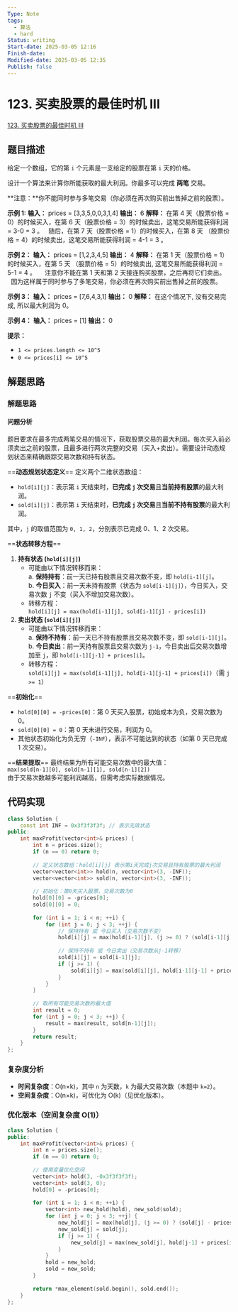 ```yaml
---
Type: Note
tags:
  - 算法
  - hard
Status: writing
Start-date: 2025-03-05 12:16
Finish-date: 
Modified-date: 2025-03-05 12:35
Publish: false
---
```



# 123. 买卖股票的最佳时机 III
[123. 买卖股票的最佳时机 III](https://leetcode.cn/problems/best-time-to-buy-and-sell-stock-iii/)

## 题目描述
给定一个数组，它的第 `i` 个元素是一支给定的股票在第 `i` 天的价格。

设计一个算法来计算你所能获取的最大利润。你最多可以完成 **两笔** 交易。

**注意：**你不能同时参与多笔交易（你必须在再次购买前出售掉之前的股票）。

**示例 1:**
**输入：** prices = [3,3,5,0,0,3,1,4]
**输出：** 6
**解释：** 在第 4 天（股票价格 = 0）的时候买入，在第 6 天（股票价格 = 3）的时候卖出，这笔交易所能获得利润 = 3-0 = 3 。
     随后，在第 7 天（股票价格 = 1）的时候买入，在第 8 天 （股票价格 = 4）的时候卖出，这笔交易所能获得利润 = 4-1 = 3 。

**示例 2：**
**输入：** prices = [1,2,3,4,5]
**输出：** 4
**解释：** 在第 1 天（股票价格 = 1）的时候买入，在第 5 天 （股票价格 = 5）的时候卖出, 这笔交易所能获得利润 = 5-1 = 4 。   
     注意你不能在第 1 天和第 2 天接连购买股票，之后再将它们卖出。   
     因为这样属于同时参与了多笔交易，你必须在再次购买前出售掉之前的股票。

**示例 3：**
**输入：** prices = [7,6,4,3,1] 
**输出：** 0 
**解释：** 在这个情况下, 没有交易完成, 所以最大利润为 0。

**示例 4：**
**输入：** prices = [1]
**输出：** 0

**提示：**
- `1 <= prices.length <= 10^5`
- `0 <= prices[i] <= 10^5`

## 解题思路


### 解题思路

#### 问题分析

题目要求在最多完成两笔交易的情况下，获取股票交易的最大利润。每次买入前必须卖出之前的股票，且最多进行两次完整的交易（买入+卖出）。需要设计动态规划状态来精确跟踪交易次数和持有状态。

==**动态规划状态定义**==
定义两个二维状态数组：
- `hold[i][j]`：表示第 `i` 天结束时，**已完成 `j` 次交易**且**当前持有股票**的最大利润。
- `sold[i][j]`：表示第 `i` 天结束时，**已完成 `j` 次交易**且**当前不持有股票**的最大利润。

其中，`j` 的取值范围为 `0, 1, 2`，分别表示已完成 0、1、2 次交易。


==**状态转移方程**==
1. **持有状态 (`hold[i][j]`)**
    - 可能由以下情况转移而来：  
        a. **保持持有**：前一天已持有股票且交易次数不变，即 `hold[i-1][j]`。  
        b. **今日买入**：前一天未持有股票（状态为 `sold[i-1][j]`），今日买入，交易次数 `j` 不变（买入不增加交易次数）。
    - 转移方程：  
        `hold[i][j] = max(hold[i-1][j], sold[i-1][j] - prices[i])`
2. **卖出状态 (`sold[i][j]`)**
    - 可能由以下情况转移而来：  
        a. **保持不持有**：前一天已不持有股票且交易次数不变，即 `sold[i-1][j]`。  
        b. **今日卖出**：前一天持有股票且交易次数为 `j-1`，今日卖出后交易次数增加至 `j`，即 `hold[i-1][j-1] + prices[i]`。
    - 转移方程：  
        `sold[i][j] = max(sold[i-1][j], hold[i-1][j-1] + prices[i])`（需 `j >= 1`）

==**初始化**==
- `hold[0][0] = -prices[0]`：第 0 天买入股票，初始成本为负，交易次数为 0。
- `sold[0][0] = 0`：第 0 天未进行交易，利润为 0。
- 其他状态初始化为负无穷（`-INF`），表示不可能达到的状态（如第 0 天已完成 1 次交易）。

==**结果提取**==
最终结果为所有可能交易次数中的最大值：  
`max(sold[n-1][0], sold[n-1][1], sold[n-1][2])`  
由于交易次数越多可能利润越高，但需考虑实际数据情况。




## 代码实现

```cpp
class Solution {
    const int INF = 0x3f3f3f3f; // 表示无效状态
public:
    int maxProfit(vector<int>& prices) {
        int n = prices.size();
        if (n == 0) return 0;
        
        // 定义状态数组：hold[i][j] 表示第i天完成j次交易且持有股票的最大利润
        vector<vector<int>> hold(n, vector<int>(3, -INF));
        vector<vector<int>> sold(n, vector<int>(3, -INF));
        
        // 初始化：第0天买入股票，交易次数为0
        hold[0][0] = -prices[0];
        sold[0][0] = 0;
        
        for (int i = 1; i < n; ++i) {
            for (int j = 0; j < 3; ++j) {
                // 保持持有 或 今日买入（交易次数不变）
                hold[i][j] = max(hold[i-1][j], (j >= 0) ? (sold[i-1][j] - prices[i]) : -INF);
                
                // 保持不持有 或 今日卖出（交易次数从j-1转移）
                sold[i][j] = sold[i-1][j];
                if (j >= 1) {
                    sold[i][j] = max(sold[i][j], hold[i-1][j-1] + prices[i]);
                }
            }
        }
        
        // 取所有可能交易次数的最大值
        int result = 0;
        for (int j = 0; j < 3; ++j) {
            result = max(result, sold[n-1][j]);
        }
        return result;
    }
};
```

### 复杂度分析
- **时间复杂度**：O(n×k)，其中 `n` 为天数，`k` 为最大交易次数（本题中 `k=2`）。
- **空间复杂度**：O(n×k)，可优化为 O(k)（见优化版本）。


### 优化版本（空间复杂度 O(1)）

```cpp
class Solution {
public:
    int maxProfit(vector<int>& prices) {
        int n = prices.size();
        if (n == 0) return 0;
        
        // 使用变量优化空间
        vector<int> hold(3, -0x3f3f3f3f);
        vector<int> sold(3, 0);
        hold[0] = -prices[0];
        
        for (int i = 1; i < n; ++i) {
            vector<int> new_hold(hold), new_sold(sold);
            for (int j = 0; j < 3; ++j) {
                new_hold[j] = max(hold[j], (j >= 0) ? (sold[j] - prices[i]) : -INF);
                new_sold[j] = sold[j];
                if (j >= 1) {
                    new_sold[j] = max(new_sold[j], hold[j-1] + prices[i]);
                }
            }
            hold = new_hold;
            sold = new_sold;
        }
        
        return *max_element(sold.begin(), sold.end());
    }
};
```

